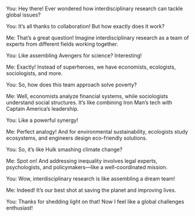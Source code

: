 You: Hey there! Ever wondered how interdisciplinary research can tackle global issues?

You: It’s all thanks to collaboration! But how exactly does it work?

Me: That’s a great question! Imagine interdisciplinary research as a team of experts from different fields working together.

You: Like assembling Avengers for science? Interesting!

Me: Exactly! Instead of superheroes, we have economists, ecologists, sociologists, and more.

You: So, how does this team approach solve poverty?

Me: Well, economists analyze financial systems, while sociologists understand social structures. It’s like combining Iron Man’s tech with Captain America’s leadership.

You: Like a powerful synergy!

Me: Perfect analogy! And for environmental sustainability, ecologists study ecosystems, and engineers design eco-friendly solutions.

You: So, it’s like Hulk smashing climate change?

Me: Spot on! And addressing inequality involves legal experts, psychologists, and policymakers—like a well-coordinated mission.

You: Wow, interdisciplinary research is like assembling a dream team!

Me: Indeed! It’s our best shot at saving the planet and improving lives.

You: Thanks for shedding light on that! Now I feel like a global challenges enthusiast!
